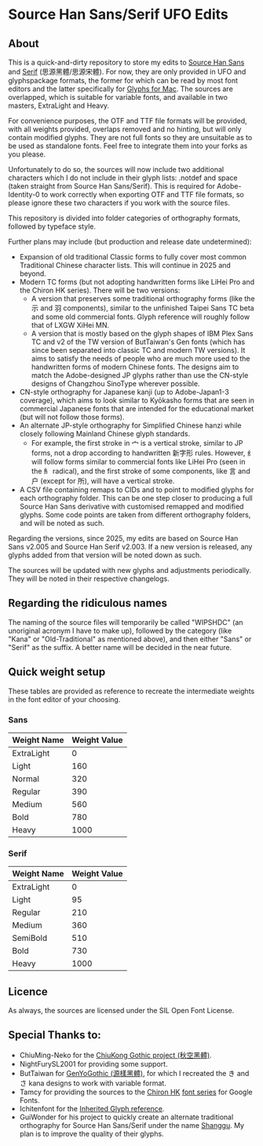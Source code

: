 # Source Han Sans/Serif UFO Edits

## About
This is a quick-and-dirty repository to store my edits to [Source Han Sans](https://github.com/adobe-fonts/source-han-sans) and [Serif](https://github.com/adobe-fonts/source-han-serif) (思源黑體/思源宋體). For now, they are only provided in UFO and glyphspackage formats, the former for which can be read by most font editors and the latter specifically for [Glyphs for Mac](https://glyphsapp.com/). The sources are overlapped, which is suitable for variable fonts, and available in two masters, ExtraLight and Heavy.

For convenience purposes, the OTF and TTF file formats will be provided, with all weights provided, overlaps removed and no hinting, but will only contain modified glyphs. They are not full fonts so they are unsuitable as to be used as standalone fonts. Feel free to integrate them into your forks as you please.

Unfortunately to do so, the sources will now include two additional characters which I do not include in their glyph lists: .notdef and space (taken straight from Source Han Sans/Serif). This is required for Adobe-Identity-0 to work correctly when exporting OTF and TTF file formats, so please ignore these two characters if you work with the source files.

This repository is divided into folder categories of orthography formats, followed by typeface style.

Further plans may include (but production and release date undetermined):
- Expansion of old traditional Classic forms to fully cover most common Traditional Chinese character lists. This will continue in 2025 and beyond.
- Modern TC forms (but not adopting handwritten forms like LiHei Pro and the Chiron HK series). There will be two versions:
	- A version that preserves some traditional orthography forms (like the 示 and 羽 components), similar to the unfinished Taipei Sans TC beta and some old commercial fonts. Glyph reference will roughly follow that of LXGW XiHei MN.
	- A version that is mostly based on the glyph shapes of IBM Plex Sans TC and v2 of the TW version of ButTaiwan's Gen fonts (which has since been separated into classic TC and modern TW versions). It aims to satisfy the needs of people who are much more used to the handwritten forms of modern Chinese fonts. The designs aim to match the Adobe-designed JP glyphs rather than use the CN-style designs of Changzhou SinoType wherever possible.
- CN-style orthography for Japanese kanji (up to Adobe-Japan1-3 coverage), which aims to look similar to Kyōkasho forms that are seen in commercial Japanese fonts that are intended for the educational market (but will not follow those forms).
- An alternate JP-style orthography for Simplified Chinese hanzi while closely following Mainland Chinese glyph standards.
	- For example, the first stroke in 宀 is a vertical stroke, similar to JP forms, not a drop according to handwritten 新字形 rules. However, 纟 will follow forms similar to commercial fonts like LiHei Pro (seen in the 糹 radical), and the first stroke of some components, like 言 and 户 (except for 所), will have a vertical stroke.
- A CSV file containing remaps to CIDs and to point to modified glyphs for each orthography folder. This can be one step closer to producing a full Source Han Sans derivative with customised remapped and modified glyphs. Some code points are taken from different orthography folders, and will be noted as such.

Regarding the versions, since 2025, my edits are based on Source Han Sans v2.005 and Source Han Serif v2.003. If a new version is released, any glyphs added from that version will be noted down as such.

The sources will be updated with new glyphs and adjustments periodically. They will be noted in their respective changelogs.

## Regarding the ridiculous names

The naming of the source files will temporarily be called "WIPSHDC" (an unoriginal acronym I have to make up), followed by the category (like "Kana" or "Old-Traditional" as mentioned above), and then either "Sans" or "Serif" as the suffix. A better name will be decided in the near future.

## Quick weight setup

These tables are provided as reference to recreate the intermediate weights in the font editor of your choosing.

### Sans

Weight Name | Weight Value
-- | --
ExtraLight | 0
Light | 160
Normal | 320
Regular | 390
Medium | 560
Bold | 780
Heavy | 1000

### Serif

Weight Name | Weight Value
-- | --
ExtraLight | 0
Light | 95
Regular | 210
Medium | 360
SemiBold | 510
Bold | 730
Heavy | 1000

## Licence

As always, the sources are licensed under the SIL Open Font License.

## Special Thanks to:
* ChiuMing-Neko for the [ChiuKong Gothic project (秋空黑體)](https://github.com/ChiuMing-Neko/ChiuKongGothic).
* NightFurySL2001 for providing some support.
* ButTaiwan for [GenYoGothic (源樣黑體)](https://github.com/ButTaiwan/genyog-font), for which I recreated the き and さ kana designs to work with variable format.
* Tamcy for providing the sources to the [Chiron HK](https://github.com/chiron-fonts/chiron-hei-hk-gf) [font series](https://github.com/chiron-fonts/chiron-sung-hk-gf) for Google Fonts.
* Ichitenfont for the [Inherited Glyph reference](https://github.com/ichitenfont/inheritedglyphs).
* GuiWonder for his project to quickly create an alternate traditional orthography for Source Han Sans/Serif under the name [Shanggu](https://github.com/GuiWonder/Shanggu). My plan is to improve the quality of their glyphs.